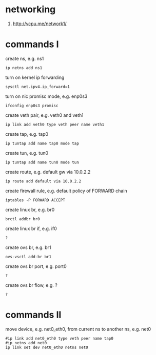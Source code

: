 # networking

1. http://vcpu.me/network1/

# commands I

create ns, e.g. ns1

```
ip netns add ns1
```

turn on kernel ip forwarding

```
sysctl net.ipv4.ip_forward=1
```

turn on nic promisc mode, e.g. enp0s3

```
ifconfig enp0s3 promisc
```

create veth pair, e.g. veth0 and veth1

```
ip link add veth0 type veth peer name veth1
```

create tap, e.g. tap0

```
ip tuntap add name tap0 mode tap
```

create tun, e.g. tun0

```
ip tuntap add name tun0 mode tun
```

create route, e.g. default gw via 10.0.2.2

```
ip route add default via 10.0.2.2
```

create firewall rule, e.g. default policy of FORWARD chain

```
iptables -P FORWARD ACCEPT
```

create linux br, e.g. br0

```
brctl addbr br0
```

create linux br if, e.g. if0

```
?
```

create ovs br, e.g. br1

```
ovs-vsctl add-br br1
```

create ovs br port, e.g. port0

```
?
```

create ovs br flow, e.g. ?

```
?
```

# commands II

move device, e.g. net0_eth0, from current ns to another ns, e.g. net0

```
#ip link add net0_eth0 type veth peer name tap0
#ip netns add net0
ip link set dev net0_eth0 netns net0
```
